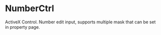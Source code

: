 # NumberCtrl
ActiveX Control. Number edit input, supports multiple mask that can be set in property page.
